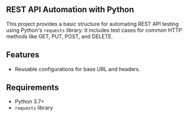 ## REST API Automation with Python
This project provides a basic structure for automating REST API testing using Python's `requests` library. It includes test cases for common HTTP methods like GET, PUT, POST, and DELETE.

## Features
- Reusable configurations for base URL and headers.

## Requirements
- Python 3.7+
- `requests` library
